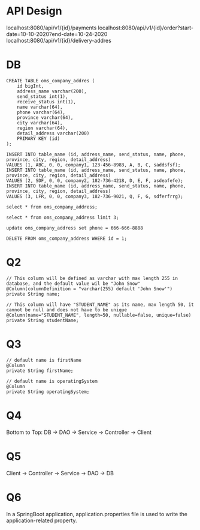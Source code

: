 # API Design

localhost:8080/api/v1/{id}/payments
localhost:8080/api/v1/{id}/order?start-date=10-10-2020?end-date=10-24-2020
localhost:8080/api/v1/{id}/delivery-addres

# DB

```
CREATE TABLE oms_company_addres (
    id bigInt,
    address_name varchar(200),
    send_status int(1),
    receive_status int(1),
    name varchar(64),
    phone varchar(64),
    province varchar(64),
    city varchar(64),
    region varchar(64),
    detail_address varchar(200)
    PRIMARY KEY (id)
);

INSERT INTO table_name (id, address_name, send_status, name, phone, province, city, region, detail_address)
VALUES (1, ABC, 0, 0, company1, 123-456-8983, A, B, C, saddsfsf);
INSERT INTO table_name (id, address_name, send_status, name, phone, province, city, region, detail_address)
VALUES (2, SDF, 0, 0, company2, 182-736-4218, D, E, F, asdeafefe);
INSERT INTO table_name (id, address_name, send_status, name, phone, province, city, region, detail_address)
VALUES (3, LFR, 0, 0, company3, 182-736-9021, Q, F, G, sdferfrrg);

select * from oms_company_address;

select * from oms_company_address limit 3;

update oms_company_address set phone = 666-666-8888

DELETE FROM oms_company_address WHERE id = 1;

```

# Q2

```
// This column will be defined as varchar with max length 255 in database, and the default value wil be "John Snow"
@Column(columnDefinition = "varchar(255) default 'John Snow'")
private String name;

// This column will have "STUDENT_NAME" as its name, max length 50, it cannot be null and does not have to be unique
@Column(name="STUDENT_NAME", length=50, nullable=false, unique=false)
private String studentName;
```

# Q3

```
// default name is firstName
@Column
private String firstName;

// default name is operatingSystem
@Column
private String operatingSystem;
```

# Q4

Bottom to Top: DB -> DAO -> Service -> Controller -> Client

# Q5

Client -> Controller -> Service -> DAO -> DB

# Q6

In a SpringBoot application, application.properties file is used to write the application-related property.
